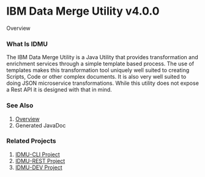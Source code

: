 # IBM Data Merge Utility v4.0.0

Overview

### What Is IDMU
The IBM Data Merge Utility is a Java Utility that provides transformation and enrichment services through a simple template based process. The use of templates makes this transformation tool uniquely well suited to creating Scripts, Code or other complex documents. It is also very well suited to doing JSON microservice transformations. While this utility does not expose a Rest API it is designed with that in mind. 

### See Also
1. [Overview](http://flatballflyer.github.io/IBM-Data-Merge-Utility/WebContent/overview.html)
1. Generated JavaDoc

### Related Projects
1. [IDMU-CLI Project](https://github.com/FlatBallFlyer/IBM-Data-Merge-Utility-CLI)
1. [IDMU-REST Project](https://github.com/FlatBallFlyer/IBM-Data-Merge-Utility-REST)
1. [IDMU-DEV Project](https://github.com/FlatBallFlyer/IBM-Data-Merge-Utility-DEV)
  
